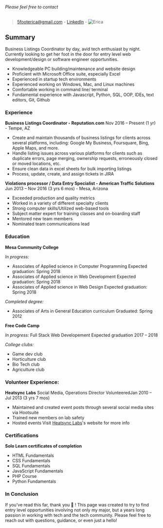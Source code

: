 
###### Please feel free to contact
> 5footerica@gmail.com - 
> [LinkedIn](https://www.linkedin.com/in/ericaweems/) - ![Erica](https://media.licdn.com/mpr/mpr/shrinknp_400_400/AAEAAQAAAAAAAAWXAAAAJGM4ZTUxNWI1LWI2OGUtNDg5NC1hMjgzLTY1ODM5OTFiMjQ3OA.jpg)

## Summary
Business Listings Coordinator by day, avid tech enthusiast by night. Currently looking to get her foot in the door for entry level web development/design or software engineer opportunities.
- Knowledgeable PC building/maintenance and website design
- Proficient with Microsoft Office suite, especially Excel
- Experienced in startup tech environments
- Experienced working on Windows, Mac, and Linux machines
- Comfortable working in command line/ terminal
- Fundamental experience with Javascript, Python, SQL, OOP, IDEs, text editors, Git, Github

### Experience

**Business Listings Coordinator - Reputation.com**
Nov 2016 – Present (1 yr) - Tempe, AZ
- Create and maintain thousands of business listings for clients across several platforms, including: Google My Business, Foursquare, Bing, Apple Maps, and more.
- Handle listing issues across various platforms for clients such as duplicate errors, page merging, ownership requests, erroneously closed or moved locations, etc.
- Ensure clean data in excel sheets for bulk importing listings
- Process, update, create, and assign tickets in JIRA

**Violations processor / Data Entry Specialist - American Traffic Solutions**
Jun 2013 – Nov 2016 (3 yrs 6 mos) - Mesa, Arizona
- Exceeded production and quality metrics
- Worked in a variety of different specialty clients
- Strong computer skills/Utilized web-based tools
- Subject matter expert for training classes and on-boarding staff
- Mentored new team members 
- Nominated team communications lead

### Education
**Mesa Community College**

_In progress:_
- Associates of Applied science in Computer Programming
Expected graduation: Spring 2018
- Associates of Applied science in Web Development
Expected graduation: Spring 2018
- Associates of Applied science in Web Design
Expected graduation: Spring 2018

_Completed degree:_
- Associates of Arts in General Education curriculum
Graduated: Spring 2012

**Free Code Camp**

_In progress:_
Full Stack Web Developement
Expected graduation 2017 – 2018

_College clubs:_
- Game dev club
- Horticulture club 
- Bio Tech club
- Agriculture club

### Volunteer Experience:
**Heatsync Labs**
Social Media, Operations Director
VolunteeredJan 2010 – Jul 2013 (3 yrs 7 mos)
- Maintained and created event posts through several social media sites via Hootsuite
- Trained new members on lab safety
- Hosted events
Visit [Heatsync Labs](http://www.heatsynclabs.org/)'s website for more info 

### Certifications
**Solo Learn certificates of completion**
- HTML Fundamentals
- CSS Fundamentals
- SQL Fundamentals
- JavaScript Fundamentals 
- PHP Course
- Python Fundamentals


### In Conclusion

If you've read this far, thank you :purple_heart: ! This page was created to try to find entry level opportunities involving not only my major, but a years long passion in working with tech and the tech community. Please feel free to reach out with questions, guidance, or even just a hello! 
